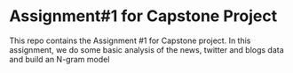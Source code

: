 # Assignment#1 for Capstone Project
This repo contains the Assignment #1 for Capstone project.
In this assignment, we do some basic analysis of the news, twitter and blogs data and build an N-gram model
